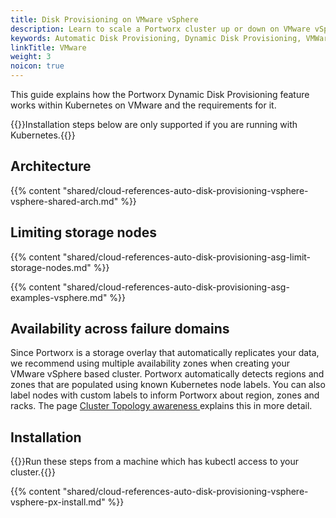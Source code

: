 ```yaml
---
title: Disk Provisioning on VMware vSphere
description: Learn to scale a Portworx cluster up or down on VMware vSphere with Auto Scaling.
keywords: Automatic Disk Provisioning, Dynamic Disk Provisioning, VMWare, vSphere ASG, Kubernetes, k8s
linkTitle: VMware
weight: 3
noicon: true
---
```


This guide explains how the Portworx Dynamic Disk Provisioning feature works within Kubernetes on VMware and the requirements for it.

{{<info>}}Installation steps below are only supported if you are running with Kubernetes.{{</info>}}

## Architecture

{{% content "shared/cloud-references-auto-disk-provisioning-vsphere-vsphere-shared-arch.md" %}}


## Limiting storage nodes

{{% content "shared/cloud-references-auto-disk-provisioning-asg-limit-storage-nodes.md" %}}

{{% content "shared/cloud-references-auto-disk-provisioning-asg-examples-vsphere.md" %}}

## Availability across failure domains

Since Portworx is a storage overlay that automatically replicates your data, we recommend using multiple availability zones when creating your VMware vSphere based cluster. Portworx automatically detects regions and zones that are populated using known Kubernetes node labels. You can also label nodes with custom labels to inform Portworx about region, zones and racks. The page [Cluster Topology awareness
](/portworx-install-with-kubernetes/operate-and-maintain-on-kubernetes/cluster-topology/) explains this in more detail.

## Installation

{{<info>}}Run these steps from a machine which has kubectl access to your cluster.{{</info>}}

{{% content "shared/cloud-references-auto-disk-provisioning-vsphere-vsphere-px-install.md" %}}
